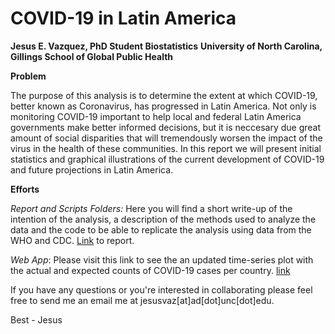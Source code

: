 # COVID-19 in Latin America
__Jesus E. Vazquez, PhD Student Biostatistics__
__University of North Carolina, Gillings School of Global Public Health__

__Problem__

The purpose of this analysis is to determine the extent at which COVID-19, better known as Coronavirus, has progressed in Latin America. Not only is monitoring COVID-19 important to help local and federal Latin America governments make better informed decisions, but it is neccesary due great amount of social disparities that will tremendously worsen the impact of the virus in the health of these communities. In this report we will present initial statistics and graphical illustrations of the current development of COVID-19 and future projections in Latin America.

__Efforts__

_Report and Scripts Folders:_ Here you will find a short write-up of the intention of the analysis, a description of the methods used to analyze the data and the code to be able to replicate the analysis using data from the WHO and CDC. [Link](https://htmlpreview.github.io/?https://raw.githubusercontent.com/jvazquez2/COVID-19/master/Report/Coronavirus.html?token=AJN4QL4PS7KU42M735J3BVS6OLKCS) to report. 

_Web App_: Please visit this link to see the an updated time-series plot with the actual and expected counts of COVID-19 cases per country. [link](https://jesusvazquez.shinyapps.io/myshiny/)

If you have any questions or you're interested in collaborating please feel free to send me an email me at jesusvaz[at]ad[dot]unc[dot]edu. 

Best - Jesus 
